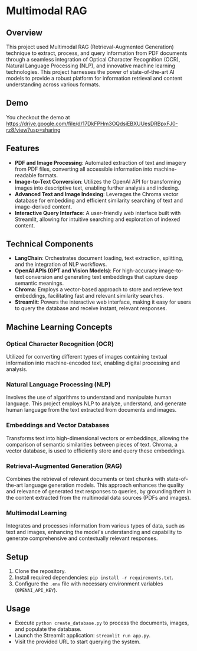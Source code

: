 # Multimodal RAG

## Overview

This project used Multimodal RAG (Retrieval-Augmented Generation) technique to extract, process, and query information from PDF documents through a seamless integration of Optical Character Recognition (OCR), Natural Language Processing (NLP), and innovative machine learning technologies. This project harnesses the power of state-of-the-art AI models to provide a robust platform for information retrieval and content understanding across various formats.

## Demo
You checkout the demo at https://drive.google.com/file/d/17DkFPHm3OQdsiEBXUUesDRBpxFJ0-rz8/view?usp=sharing

## Features

- **PDF and Image Processing**: Automated extraction of text and imagery from PDF files, converting all accessible information into machine-readable formats.
- **Image-to-Text Conversion**: Utilizes the OpenAI API for transforming images into descriptive text, enabling further analysis and indexing.
- **Advanced Text and Image Indexing**: Leverages the Chroma vector database for embedding and efficient similarity searching of text and image-derived content.
- **Interactive Query Interface**: A user-friendly web interface built with Streamlit, allowing for intuitive searching and exploration of indexed content.

## Technical Components

- **LangChain**: Orchestrates document loading, text extraction, splitting, and the integration of NLP workflows.
- **OpenAI APIs (GPT and Vision Models)**: For high-accuracy image-to-text conversion and generating text embeddings that capture deep semantic meanings.
- **Chroma**: Employs a vector-based approach to store and retrieve text embeddings, facilitating fast and relevant similarity searches.
- **Streamlit**: Powers the interactive web interface, making it easy for users to query the database and receive instant, relevant responses.

## Machine Learning Concepts

### Optical Character Recognition (OCR)
Utilized for converting different types of images containing textual information into machine-encoded text, enabling digital processing and analysis.

### Natural Language Processing (NLP)
Involves the use of algorithms to understand and manipulate human language. This project employs NLP to analyze, understand, and generate human language from the text extracted from documents and images.

### Embeddings and Vector Databases
Transforms text into high-dimensional vectors or embeddings, allowing the comparison of semantic similarities between pieces of text. Chroma, a vector database, is used to efficiently store and query these embeddings.

### Retrieval-Augmented Generation (RAG)
Combines the retrieval of relevant documents or text chunks with state-of-the-art language generation models. This approach enhances the quality and relevance of generated text responses to queries, by grounding them in the content extracted from the multimodal data sources (PDFs and images).

### Multimodal Learning
Integrates and processes information from various types of data, such as text and images, enhancing the model's understanding and capability to generate comprehensive and contextually relevant responses.

## Setup

1. Clone the repository.
2. Install required dependencies: `pip install -r requirements.txt`.
3. Configure the `.env` file with necessary environment variables (`OPENAI_API_KEY`).

## Usage

- Execute `python create_database.py` to process the documents, images, and populate the database.
- Launch the Streamlit application: `streamlit run app.py`.
- Visit the provided URL to start querying the system.
